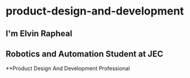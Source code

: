 # product-design-and-development
## I'm Elvin Rapheal
## Robotics and Automation Student at JEC
**Product Design And Development Professional
